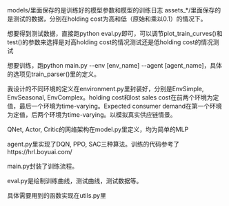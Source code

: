 models/里面保存的是训练好的模型参数和模型的训练日志
assets_*/里面保存的是测试的数据，分别在holding cost为高和低（原始和乘以0.1）的情况下。

想要得到测试数据，直接跑python eval.py即可，可以调节plot_train_curves()和test()的参数来选择是对高holding cost的情况测试还是低holding cost的情况测试

想要训练，跑python main.py --env [env_name] --agent [agent_name]，具体的选项见train_parser()里的定义。


我设计的不同环境的定义在environment.py里封装好，分别是EnvSimple, EnvSeasonal, EnvComplex。holding cost和lost sales cost在前两个环境为定值，最后一个环境为time-varying。Expected consumer demand在第一个环境为定值，后两个环境为time-varying。以模拟真实供应链情景。

QNet, Actor, Critic的网络架构在model.py里定义，均为简单的MLP

agent.py里实现了DQN, PPO, SAC三种算法。训练的代码参考了https://hrl.boyuai.com/

main.py封装了训练流程。

eval.py是绘制训练曲线，测试曲线，测试数据等。

具体需要用到的函数实现在utils.py里